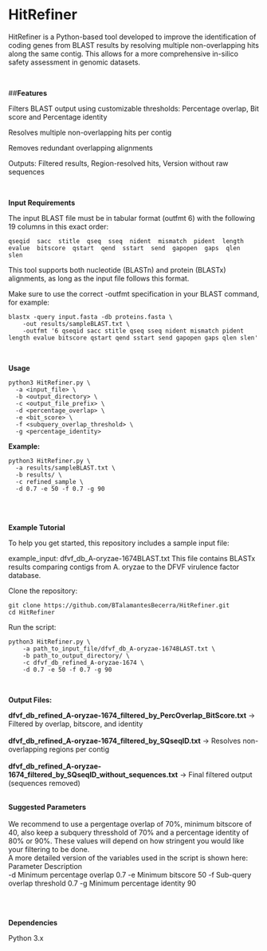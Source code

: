 # HitRefiner

HitRefiner is a Python-based tool developed to improve the identification of coding genes from BLAST results by resolving multiple non-overlapping hits along the same contig. This allows for a more comprehensive in-silico safety assessment in genomic datasets.

<br>

##**Features**

Filters BLAST output using customizable thresholds: Percentage overlap, Bit score and Percentage identity

Resolves multiple non-overlapping hits per contig

Removes redundant overlapping alignments

Outputs: Filtered results, Region-resolved hits, Version without raw sequences

<br>

__Input Requirements__

The input BLAST file must be in tabular format (outfmt 6) with the following 19 columns in this exact order:

    qseqid  sacc  stitle  qseq  sseq  nident  mismatch  pident  length  evalue  bitscore  qstart  qend  sstart  send  gapopen  gaps  qlen  slen

This tool supports both nucleotide (BLASTn) and protein (BLASTx) alignments, as long as the input file follows this format.

Make sure to use the correct -outfmt specification in your BLAST command, for example:

    blastx -query input.fasta -db proteins.fasta \
        -out results/sampleBLAST.txt \
        -outfmt '6 qseqid sacc stitle qseq sseq nident mismatch pident length evalue bitscore qstart qend sstart send gapopen gaps qlen slen'

<br>

__Usage__ 

    python3 HitRefiner.py \
      -a <input_file> \
      -b <output_directory> \
      -c <output_file_prefix> \
      -d <percentage_overlap> \
      -e <bit_score> \
      -f <subquery_overlap_threshold> \
      -g <percentage_identity>

__Example:__

    python3 HitRefiner.py \
      -a results/sampleBLAST.txt \
      -b results/ \
      -c refined_sample \
      -d 0.7 -e 50 -f 0.7 -g 90

<br>
<br>


__Example Tutorial__

To help you get started, this repository includes a sample input file:
<br>

example_input: dfvf_db_A-oryzae-1674BLAST.txt
This file contains BLASTx results comparing contigs from A. oryzae to the DFVF virulence factor database.

Clone the repository:

    git clone https://github.com/BTalamantesBecerra/HitRefiner.git
    cd HitRefiner

Run the script:

    python3 HitRefiner.py \
        -a path_to_input_file/dfvf_db_A-oryzae-1674BLAST.txt \
        -b path_to_output_directory/ \
        -c dfvf_db_refined_A-oryzae-1674 \
        -d 0.7 -e 50 -f 0.7 -g 90

<br>

__Output Files:__

__dfvf_db_refined_A-oryzae-1674_filtered_by_PercOverlap_BitScore.txt__ → Filtered by overlap, bitscore, and identity
<br>
<br>
__dfvf_db_refined_A-oryzae-1674_filtered_by_SQseqID.txt__ → Resolves non-overlapping regions per contig
<br>
<br>
__dfvf_db_refined_A-oryzae-1674_filtered_by_SQseqID_without_sequences.txt__ → Final filtered output (sequences removed)
<br>
<br>

__Suggested Parameters__
<br>
<br>
We recommend to use a pergentage overlap of 70%, minimum bitscore of 40, also keep a subquery thresshold of 70% and a percentage identity of 80% or 90%. These values will depend on how stringent you would like your filtering to be done. 
<br>
A more detailed version of the variables used in the script is shown here: 
<br>
Parameter	Description	
<br>
-d	Minimum percentage overlap	0.7
-e	Minimum bitscore	50
-f	Sub-query overlap threshold	0.7
-g	Minimum percentage identity	90

<br>
<br>

**Dependencies**
<br>

Python 3.x

<br>
